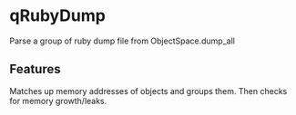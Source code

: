 # qRubyDump
Parse a group of ruby dump file from ObjectSpace.dump_all

## Features
Matches up memory addresses of objects and groups them. Then checks for memory growth/leaks.

